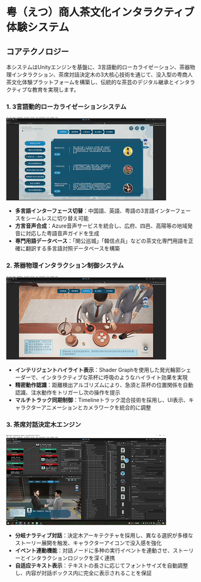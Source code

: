 # 粤（えつ）商人茶文化インタラクティブ体験システム

## コアテクノロジー

本システムはUnityエンジンを基盤に、3言語動的ローカライゼーション、茶器物理インタラクション、茶席対話決定木の3大核心技術を通じて、没入型の粤商人茶文化体験プラットフォームを構築し、伝統的な茶芸のデジタル継承とインタラクティブな教育を実現します。

### 1. 3言語動的ローカライゼーションシステム

![](ReadMe/trans.gif)

- **多言語インターフェース切替**：中国語、英語、粤語の3言語インターフェースをシームレスに切り替え可能
- **方言音声合成**：Azure音声サービスを統合し、広府、四邑、高陽等の地域発音に対応した粤語音声ガイドを生成
- **専門用語データベース**：「関公巡城」「韓信点兵」などの茶文化専門用語を正確に翻訳する多言語対照データベースを構築

### 2. 茶器物理インタラクション制御システム

![](ReadMe/move.gif)

- **インテリジェントハイライト表示**：Shader Graphを使用した発光輪郭シェーダーで、インタラクティブな茶杯に呼吸のようなハイライト効果を実現
- **精密動作認識**：距離検出アルゴリズムにより、急須と茶杯の位置関係を自動認識、注水動作をトリガーし次の操作を提示
- **マルチトラック同期制御**：Timelineトラック混合技術を採用し、UI表示、キャラクターアニメーションとカメラワークを統合的に調整

### 3. 茶席対話決定木エンジン

![](ReadMe/chat.gif)

- **分岐ナラティブ対話**：決定木アーキテクチャを採用し、異なる選択が多様なストーリー展開を触发、キャラクターアイコンで没入感を強化
- **イベント連動機能**：対話ノードに多种の実行イベントを連動させ、ストーリーとインタラクションロジックを深く連携
- **自适应テキスト表示**：テキストの長さに応じてフォントサイズを自動調整し、内容が対話ボックス内に完全に表示されることを保証
